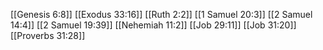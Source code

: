 [[Genesis 6:8]]
[[Exodus 33:16]]
[[Ruth 2:2]]
[[1 Samuel 20:3]]
[[2 Samuel 14:4]]
[[2 Samuel 19:39]]
[[Nehemiah 11:2]]
[[Job 29:11]]
[[Job 31:20]]
[[Proverbs 31:28]]
